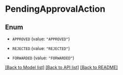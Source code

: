 # PendingApprovalAction

## Enum


* `APPROVED` (value: `"APPROVED"`)

* `REJECTED` (value: `"REJECTED"`)

* `FORWARDED` (value: `"FORWARDED"`)


[[Back to Model list]](../README.md#documentation-for-models) [[Back to API list]](../README.md#documentation-for-api-endpoints) [[Back to README]](../README.md)


